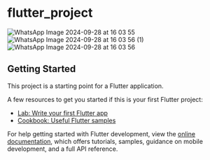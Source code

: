 # flutter_project

![WhatsApp Image 2024-09-28 at 16 03 55](https://github.com/user-attachments/assets/2666d084-0de3-47e1-a26a-d58b8b827928)
![WhatsApp Image 2024-09-28 at 16 03 56 (1)](https://github.com/user-attachments/assets/2e2f67f1-af38-45af-b516-2493633a2b74)
![WhatsApp Image 2024-09-28 at 16 03 56](https://github.com/user-attachments/assets/985c2506-6047-46df-ad11-1b95d3ddb76d)

## Getting Started

This project is a starting point for a Flutter application.

A few resources to get you started if this is your first Flutter project:

- [Lab: Write your first Flutter app](https://docs.flutter.dev/get-started/codelab)
- [Cookbook: Useful Flutter samples](https://docs.flutter.dev/cookbook)

For help getting started with Flutter development, view the
[online documentation](https://docs.flutter.dev/), which offers tutorials,
samples, guidance on mobile development, and a full API reference.




